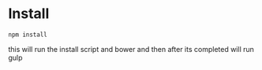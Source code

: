# Install

`npm install`

this will run the install script and bower and then after its completed will run gulp
